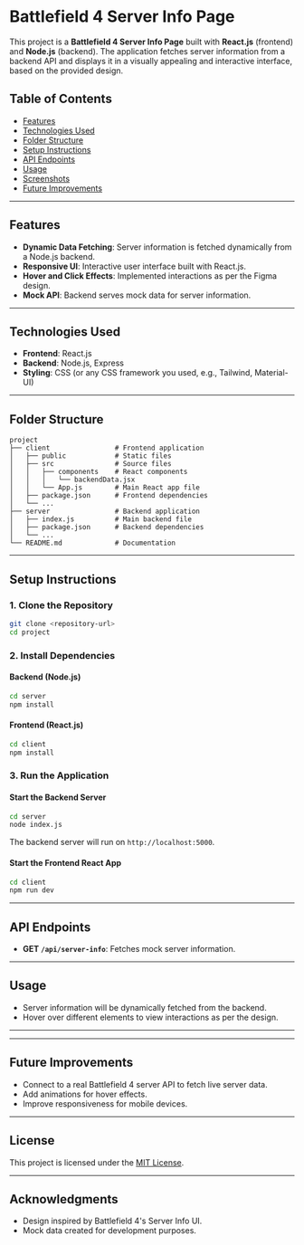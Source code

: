 # Battlefield 4 Server Info Page

This project is a **Battlefield 4 Server Info Page** built with **React.js** (frontend) and **Node.js** (backend). The application fetches server information from a backend API and displays it in a visually appealing and interactive interface, based on the provided design.

## Table of Contents
- [Features](#features)
- [Technologies Used](#technologies-used)
- [Folder Structure](#folder-structure)
- [Setup Instructions](#setup-instructions)
- [API Endpoints](#api-endpoints)
- [Usage](#usage)
- [Screenshots](#screenshots)
- [Future Improvements](#future-improvements)

---

## Features
- **Dynamic Data Fetching**: Server information is fetched dynamically from a Node.js backend.
- **Responsive UI**: Interactive user interface built with React.js.
- **Hover and Click Effects**: Implemented interactions as per the Figma design.
- **Mock API**: Backend serves mock data for server information.

---

## Technologies Used
- **Frontend**: React.js
- **Backend**: Node.js, Express
- **Styling**: CSS (or any CSS framework you used, e.g., Tailwind, Material-UI)

---

## Folder Structure
```
project
├── client                # Frontend application
│   ├── public            # Static files
│   ├── src               # Source files
│   │   ├── components    # React components
│   │   │   └── backendData.jsx
│   │   └── App.js        # Main React app file
│   ├── package.json      # Frontend dependencies
│   └── ...
├── server                # Backend application
│   ├── index.js          # Main backend file
│   ├── package.json      # Backend dependencies
│   └── ...
└── README.md             # Documentation
```

---

## Setup Instructions

### 1. Clone the Repository
```bash
git clone <repository-url>
cd project
```

### 2. Install Dependencies

#### Backend (Node.js)
```bash
cd server
npm install
```

#### Frontend (React.js)
```bash
cd client
npm install
```

### 3. Run the Application

#### Start the Backend Server
```bash
cd server
node index.js
```
The backend server will run on `http://localhost:5000`.

#### Start the Frontend React App
```bash
cd client
npm run dev
```
---

## API Endpoints
- **GET `/api/server-info`**: Fetches mock server information.

---

## Usage
- Server information will be dynamically fetched from the backend.
- Hover over different elements to view interactions as per the design.

---

---

## Future Improvements
- Connect to a real Battlefield 4 server API to fetch live server data.
- Add animations for hover effects.
- Improve responsiveness for mobile devices.

---

## License
This project is licensed under the [MIT License](LICENSE).

---

## Acknowledgments
- Design inspired by Battlefield 4's Server Info UI.
- Mock data created for development purposes.
